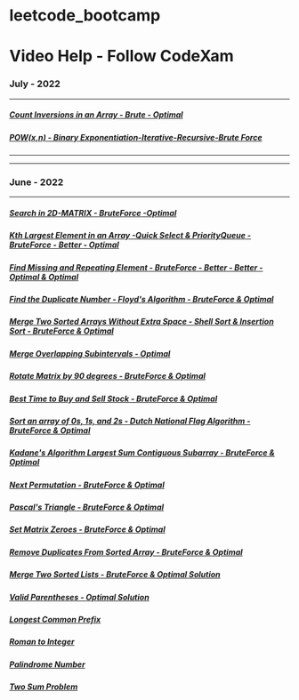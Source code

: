 # leetcode_bootcamp
# Video Help - Follow CodeXam
### July - 2022 
**********************
##### [Count Inversions in an Array - Brute - Optimal](https://youtu.be/PbifFziCauo)
##### [POW(x,n) - Binary Exponentiation-Iterative-Recursive-Brute Force](https://youtu.be/ucv2TXF8shg)


***********************
***********************
### June - 2022 
**********************
##### [Search in 2D-MATRIX  - BruteForce -Optimal](https://youtu.be/ucXr6wppvu0)
##### [Kth Largest Element in an Array -Quick Select & PriorityQueue - BruteForce - Better - Optimal](https://youtu.be/NTyyMzTogbo)
##### [Find Missing and Repeating Element - BruteForce - Better - Better - Optimal & Optimal](https://youtu.be/kPvnr5C6GdE)
##### [Find the Duplicate Number -  Floyd's Algorithm - BruteForce & Optimal](https://youtu.be/6yPvTEehNyM)
##### [Merge Two Sorted Arrays Without Extra Space - Shell Sort & Insertion Sort - BruteForce & Optimal](https://youtu.be/iDLZdWefgus)
##### [Merge Overlapping Subintervals - Optimal ](https://youtu.be/FHF21pmBAMM)
##### [Rotate Matrix by 90 degrees - BruteForce & Optimal ](https://youtu.be/jRdQmsrybAA)
##### [Best Time to Buy and Sell Stock - BruteForce & Optimal ](https://youtu.be/HuQhebNGx3k)
##### [Sort an array of 0s, 1s, and 2s - Dutch National Flag Algorithm - BruteForce & Optimal](https://youtu.be/uxQ-INZwGBs)
##### [Kadane's Algorithm Largest Sum Contiguous Subarray - BruteForce & Optimal](https://youtu.be/ayXKRLTLEkE)
##### [Next Permutation - BruteForce & Optimal](https://youtu.be/W2s5tC_AS4Q)
##### [Pascal's Triangle - BruteForce & Optimal](https://youtu.be/XP_JbnEr93w)
##### [Set Matrix Zeroes - BruteForce & Optimal](https://youtu.be/iwM_hfp7IFE)
##### [Remove Duplicates From Sorted Array - BruteForce & Optimal](https://youtu.be/iwM_hfp7IFE)
##### [Merge Two Sorted Lists - BruteForce & Optimal Solution](https://youtu.be/jfGj0hw2610)
##### [Valid Parentheses - Optimal Solution](https://youtu.be/hEZrEcgwMp0)
##### [Longest Common Prefix](https://youtu.be/FgzSPznpRMM)
##### [Roman to Integer](https://youtu.be/sM1bZqRjxAY)
##### [Palindrome Number](https://youtu.be/DcmzfB25rSU)
##### [Two Sum Problem](https://youtu.be/V3QWGBU2Z2g)
